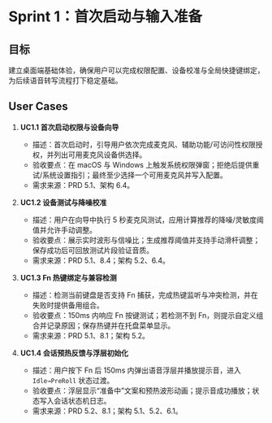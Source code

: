 # Sprint 1：首次启动与输入准备

## 目标
建立桌面端基础体验，确保用户可以完成权限配置、设备校准与全局快捷键绑定，为后续语音转写流程打下稳定基础。

## User Cases

1. **UC1.1 首次启动权限与设备向导**  
   - 描述：首次启动时，引导用户依次完成麦克风、辅助功能/可访问性权限授权，并列出可用麦克风设备供选择。  
   - 验收要点：在 macOS 与 Windows 上触发系统权限弹窗；拒绝后提供重试/系统设置指引；最终至少选择一个可用麦克风并写入配置。  
   - 需求来源：PRD 5.1、架构 6.4。

2. **UC1.2 设备测试与降噪校准**  
   - 描述：用户在向导中执行 5 秒麦克风测试，应用计算推荐的降噪/灵敏度阈值并允许手动调整。  
   - 验收要点：展示实时波形与信噪比；生成推荐阈值并支持手动滑杆调整；保存成功后可回放测试片段验证音质。  
   - 需求来源：PRD 5.1、8.4；架构 5.2、6.4。

3. **UC1.3 Fn 热键绑定与兼容检测**  
   - 描述：检测当前键盘是否支持 Fn 捕获，完成热键监听与冲突检测，并在失败时提供备用组合。  
   - 验收要点：150ms 内响应 Fn 按键测试；若检测不到 Fn，则提示自定义组合并记录原因；保存热键并在托盘菜单显示。  
   - 需求来源：PRD 5.1、8.1；架构 5.2。

4. **UC1.4 会话预热反馈与浮层初始化**  
   - 描述：用户按下 Fn 后 150ms 内弹出语音浮层并播放提示音，进入 `Idle→PreRoll` 状态过渡。  
   - 验收要点：浮层显示“准备中”文案和预热波形动画；提示音成功播放；状态写入会话状态机日志。  
   - 需求来源：PRD 5.2、8.1；架构 5.1、5.2、6.1。
